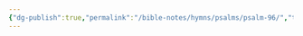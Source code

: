 ```yaml
---
{"dg-publish":true,"permalink":"/bible-notes/hymns/psalms/psalm-96/","title":"Psalm 96","created":"","updated":""}
---
```



